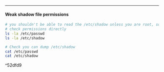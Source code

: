 -- -
#### Weak shadow file permissions
```bash
# you shouldn't be able to read the /etc/shadow unless you are root, so if you can read it then you can unshadow it and then crack the hashes for all users on the system. 
# check permissions directly
ls -la /etc/passwd
ls -la /etc/shadow

# Check you can dump /etc/shadow
cat /etc/passwd
cat /etc/shadow

```

^52dfd9
